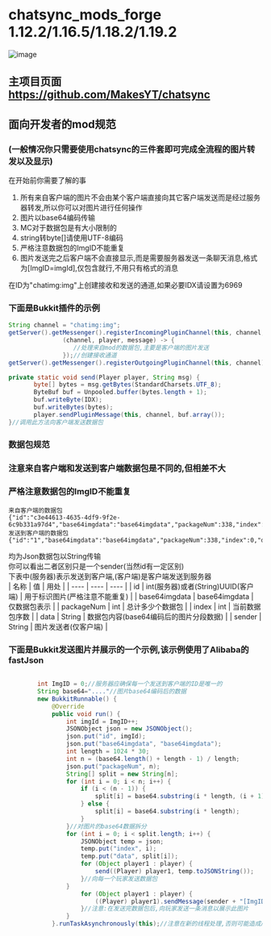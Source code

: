 # chatsync_mods_forge 1.12.2/1.16.5/1.18.2/1.19.2

![image](https://user-images.githubusercontent.com/42534870/225544104-319af1df-fcd4-410e-a280-da66d39081bb.png)

## 主项目页面 https://github.com/MakesYT/chatsync

## 面向开发者的mod规范  
### (一般情况你只需要使用chatsync的三件套即可完成全流程的图片转发以及显示)
在开始前你需要了解的事  
1. 所有来自客户端的图片不会由某个客户端直接向其它客户端发送而是经过服务器转发,所以你可以对图片进行任何操作
1. 图片以base64编码传输
1. MC对于数据包是有大小限制的  
1. string转byte[]请使用UTF-8编码
1. 严格注意数据包的ImgID不能重复
1. 图片发送完之后客户端不会直接显示,而是需要服务器发送一条聊天消息,格式为[ImgID=imgId],仅包含就行,不用只有格式的消息  


在ID为"chatimg:img"上创建接收和发送的通道,如果必要IDX请设置为6969

### 下面是Bukkit插件的示例

 ```java
String channel = "chatimg:img";
getServer().getMessenger().registerIncomingPluginChannel(this, channel,
                (channel, player, message) -> {
                   //处理来自mod的数据包,主要是客户端的图片发送
                });//创建接收通道
getServer().getMessenger().registerOutgoingPluginChannel(this, channel);//创建发送通道

private static void send(Player player, String msg) {
        byte[] bytes = msg.getBytes(StandardCharsets.UTF_8);
        ByteBuf buf = Unpooled.buffer(bytes.length + 1);
        buf.writeByte(IDX);
        buf.writeBytes(bytes);
        player.sendPluginMessage(this, channel, buf.array());
}//调用此方法向客户端发送数据包
```
### 数据包规范
### 注意来自客户端和发送到客户端数据包是不同的,但相差不大
### 严格注意数据包的ImgID不能重复
```
来自客户端的数据包
{"id":"c3e44613-4635-4df9-9f2e-6c9b331a97d4","base64imgdata":"base64imgdata","packageNum":338,"index":0,"data":"******","sender":"Dev"}
发送到客户端的数据包
{"id":"1","base64imgdata":"base64imgdata","packageNum":338,"index":0,"data":"******"}
```
均为Json数据包以String传输  
你可以看出二者区别只是一个sender(当然id有一定区别)  
下表中(服务器)表示发送到客户端,(客户端)是客户端发送到服务器  
|  名称   | 值  | 用处 |
|  ----  | ----  | ---- |
| id  | int(服务器)或者(String)UUID(客户端) | 用于标识图片(严格注意不能重复) |
| base64imgdata  | base64imgdata | 仅数据包表示 |
|  packageNum  | int  | 总计多少个数据包 |
|  index  | int  | 当前数据包序数 |
|  data  | String  | 数据包内容(base64编码后的图片分段数据) |
|  sender  | String  | 图片发送者(仅客户端) |
### 下面是Bukkit发送图片并展示的一个示例,该示例使用了Alibaba的fastJson
```java

        int ImgID = 0;//服务器应确保每一个发送到客户端的ID是唯一的
        String base64="...."//图片base64编码后的数据
        new BukkitRunnable() {
            @Override
            public void run() {
                int imgId = ImgID++;
                JSONObject json = new JSONObject();
                json.put("id", imgId);
                json.put("base64imgdata", "base64imgdata");
                int length = 1024 * 30;
                int n = (base64.length() + length - 1) / length; 
                json.put("packageNum", n);
                String[] split = new String[n];
                for (int i = 0; i < n; i++) {
                    if (i < (n - 1)) {
                        split[i] = base64.substring(i * length, (i + 1) * length);
                    } else {
                        split[i] = base64.substring(i * length);
                    }
                }//对图片的base64数据拆分
                for (int i = 0; i < split.length; i++) {
                    JSONObject temp = json;
                    temp.put("index", i);
                    temp.put("data", split[i]);
                    for (Object player1 : player) {
                        send((Player) player1, temp.toJSONString());
                    }//向每一个玩家发送数据包
                }
                    for (Object player1 : player) {
                        ((Player) player1).sendMessage(sender + "[ImgID=" + imgId + "]");
                    }//注意:在发送完数据包后,向玩家发送一条消息以展示此图片
                }
            }.runTaskAsynchronously(this);//注意在新的线程处理,否则可能造成严重卡顿
```
